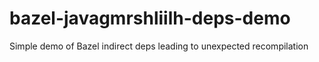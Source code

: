 # bazel-javagmrshliilh-deps-demo
Simple demo of Bazel indirect deps leading to unexpected recompilation
